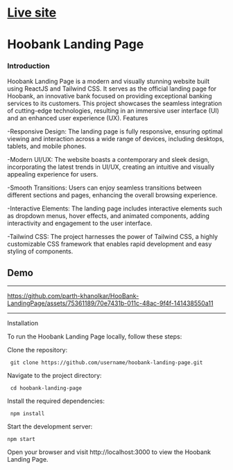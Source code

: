 # [Live site](https://hoobank-landingpage-project.netlify.app/)

# Hoobank Landing Page
 ### Introduction

Hoobank Landing Page is a modern and visually stunning website built using ReactJS and Tailwind CSS. It serves as the official landing page for Hoobank, an innovative bank focused on providing exceptional banking services to its customers. This project showcases the seamless integration of cutting-edge technologies, resulting in an immersive user interface (UI) and an enhanced user experience (UX).
Features

-Responsive Design: The landing page is fully responsive, ensuring optimal viewing and interaction across a wide range of devices, including desktops, tablets, and mobile phones.

-Modern UI/UX: The website boasts a contemporary and sleek design, incorporating the latest trends in UI/UX, creating an intuitive and visually appealing experience for users.

-Smooth Transitions: Users can enjoy seamless transitions between different sections and pages, enhancing the overall browsing experience.

-Interactive Elements: The landing page includes interactive elements such as dropdown menus, hover effects, and animated components, adding interactivity and engagement to the user interface.

-Tailwind CSS: The project harnesses the power of Tailwind CSS, a highly customizable CSS framework that enables rapid development and easy styling of components.



## Demo

---


https://github.com/parth-khanolkar/HooBank-LandingPage/assets/75361189/70e7431b-011c-48ac-9f4f-141438550a11

---
Installation

To run the Hoobank Landing Page locally, follow these steps:

   Clone the repository:

     git clone https://github.com/username/hoobank-landing-page.git

   Navigate to the project directory:


     cd hoobank-landing-page

   Install the required dependencies:


     npm install

   Start the development server:


    npm start

   Open your browser and visit http://localhost:3000 to view the Hoobank Landing Page.

